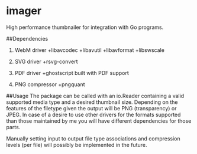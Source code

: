# imager
High performance thumbnailer for integration with Go programs.

##Dependencies
1. WebM driver
  +libavcodec 
  +libavutil 
  +libavformat 
  +libswscale
2. SVG driver
  +rsvg-convert
3. PDF driver
  +ghostscript built with PDF support

1. PNG compressor
  +pngquant

##Usage
The package can be called with an io.Reader containing a valid  supported media type and a desired thumbnail size. Depending on the features of the filetype given the output will be PNG (transparency) or JPEG.
In case of a desire to use other drivers for the formats supported than those maintained by me you will have different dependencies for those parts.

Manually setting input to output file type associations and compression levels (per file) will possibly be implemented in the future. 
